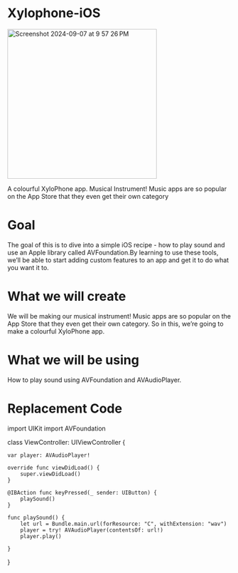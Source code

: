 # Xylophone-iOS

<img width="336" alt="Screenshot 2024-09-07 at 9 57 26 PM" src="https://github.com/user-attachments/assets/c35b9a0a-0b55-4a55-8c6f-02dc9e27c527">

A colourful XyloPhone app. Musical Instrument! Music apps are so popular on the App Store that they even get their own category

# Goal

The goal of this is to dive into a simple iOS recipe - how to play sound and use an Apple library called AVFoundation.By learning to use these tools, we’ll be able to start adding custom features to an app and get it to do what you want it to.

# What we will create

We will be making our musical instrument! Music apps are so popular on the App Store that they even get their own category. So in this, we’re going to make a colourful XyloPhone app.

# What we will be using

How to play sound using AVFoundation and AVAudioPlayer.
# Replacement Code

import UIKit
import AVFoundation

class ViewController: UIViewController {
    
    var player: AVAudioPlayer!

    override func viewDidLoad() {
        super.viewDidLoad()
    }

    @IBAction func keyPressed(_ sender: UIButton) {
        playSound()
    }
    
    func playSound() {
        let url = Bundle.main.url(forResource: "C", withExtension: "wav")
        player = try! AVAudioPlayer(contentsOf: url!)
        player.play()
                
    }
}
